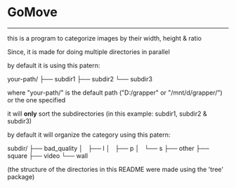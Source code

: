 
# GoMove

---

this is a program to categorize images by their width, height & ratio


Since, it is made for doing multiple directories in parallel

by default it is using this patern:

your-path/
├── subdir1
├── subdir2
└── subdir3

where "your-path/" is the default path ("D:/grapper" or "/mnt/d/grapper/") or the one specified  

it will **only** sort the subdirectories (in this example: subdir1, subdir2 & subdir3)


by default it will organize the category using this patern:

subdir/
├── bad_quality
│   ├── l
│   ├── p
│   └── s
├── other
├── square
├── video
└── wall


(the structure of the directories in this README were made using the 'tree' package)

